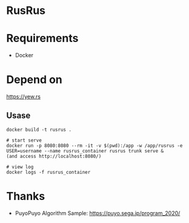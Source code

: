 # RusRus

# Requirements

 - Docker


# Depend on

https://yew.rs


## Usase

```
docker build -t rusrus .

# start serve
docker run -p 8080:8080 --rm -it -v $(pwd):/app -w /app/rusrus -e USER=username --name rusrus_container rusrus trunk serve &
(and access http://localhost:8080/)

# view log
docker logs -f rusrus_container
```

# Thanks

 - PuyoPuyo Algorithm Sample: https://puyo.sega.jp/program_2020/

